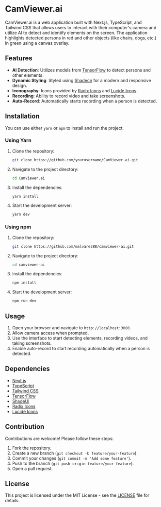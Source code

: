 # CamViewer.ai

CamViewer.ai is a web application built with Next.js, TypeScript, and Tailwind CSS that allows users to interact with their computer's camera and utilize AI to detect and identify elements on the screen. The application highlights detected persons in red and other objects (like chairs, dogs, etc.) in green using a canvas overlay. 

## Features

- **AI Detection**: Utilizes models from [TensorFlow](https://www.tensorflow.org) to detect persons and other elements.
- **Dynamic Styling**: Styled using [Shadecn](https://ui.shadcn.com/) for a modern and responsive design.
- **Iconography**: Icons provided by [Radix Icons](https://www.radix-ui.com/icons) and [Lucide Icons](https://lucide.dev/icons).
- **Recording**: Ability to record video and take screenshots.
- **Auto-Record**: Automatically starts recording when a person is detected.

## Installation

You can use either `yarn` or `npm` to install and run the project.

### Using Yarn

1. Clone the repository:
    ```sh
    git clone https://github.com/yourusername/CamViewer.ai.git
    ```
2. Navigate to the project directory:
    ```sh
    cd CamViewer.ai
    ```
3. Install the dependencies:
    ```sh
    yarn install
    ```
4. Start the development server:
    ```sh
    yarn dev
    ```

### Using npm

1. Clone the repository:
    ```sh
    git clone https://github.com/malvarez88/camviewer-ai.git
    ```
2. Navigate to the project directory:
    ```sh
    cd camviewer-ai
    ```
3. Install the dependencies:
    ```sh
    npm install
    ```
4. Start the development server:
    ```sh
    npm run dev
    ```

## Usage

1. Open your browser and navigate to `http://localhost:3000`.
2. Allow camera access when prompted.
3. Use the interface to start detecting elements, recording videos, and taking screenshots.
4. Enable auto-record to start recording automatically when a person is detected.

## Dependencies

- [Next.js](https://nextjs.org/)
- [TypeScript](https://www.typescriptlang.org/)
- [Tailwind CSS](https://tailwindcss.com/)
- [TensorFlow](https://www.tensorflow.org)
- [ShadeUI](https://ui.shadcn.com/)
- [Radix Icons](https://www.radix-ui.com/icons)
- [Lucide Icons](https://lucide.dev/icons)

## Contribution

Contributions are welcome! Please follow these steps:

1. Fork the repository.
2. Create a new branch (`git checkout -b feature/your-feature`).
3. Commit your changes (`git commit -m 'Add some feature'`).
4. Push to the branch (`git push origin feature/your-feature`).
5. Open a pull request.

## License

This project is licensed under the MIT License - see the [LICENSE](LICENSE) file for details.
